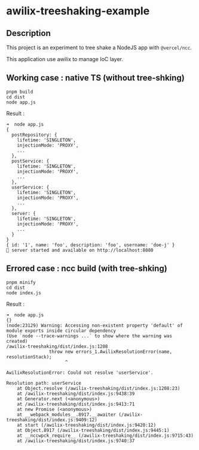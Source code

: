 # awilix-treeshaking-example

## Description

This project is an experiment to tree shake a NodeJS app with `@vercel/ncc`.

This application use awilix to manage IoC layer.

## Working case : native TS (without tree-shking)

```
pnpm build
cd dist
node app.js
```

Result :

```
➜  node app.js
{
  postRepository: {
    lifetime: 'SINGLETON',
    injectionMode: 'PROXY',
    ...
  },
  postService: {
    lifetime: 'SINGLETON',
    injectionMode: 'PROXY',
    ...
  },
  userService: {
    lifetime: 'SINGLETON',
    injectionMode: 'PROXY',
    ...
  },
  server: {
    lifetime: 'SINGLETON',
    injectionMode: 'PROXY',
    ...
  }
}
{ id: '1', name: 'foo', description: 'foo', username: 'doe-j' }
🚀 server started and available on http://localhost:8080
```

## Errored case : ncc build (with tree-shking)

```
pnpm minify
cd dist
node index.js
```

Result :

```
➜  node app.js
{}
(node:23129) Warning: Accessing non-existent property 'default' of module exports inside circular dependency
(Use `node --trace-warnings ...` to show where the warning was created)
/awilix-treeshaking/dist/index.js:1208
                throw new errors_1.AwilixResolutionError(name, resolutionStack);
                      ^

AwilixResolutionError: Could not resolve 'userService'.

Resolution path: userService
    at Object.resolve (/awilix-treeshaking/dist/index.js:1208:23)
    at /awilix-treeshaking/dist/index.js:9438:39
    at Generator.next (<anonymous>)
    at /awilix-treeshaking/dist/index.js:9413:71
    at new Promise (<anonymous>)
    at __webpack_modules__.8917.__awaiter (/awilix-treeshaking/dist/index.js:9409:12)
    at start (/awilix-treeshaking/dist/index.js:9420:12)
    at Object.8917 (/awilix-treeshaking/dist/index.js:9445:1)
    at __nccwpck_require__ (/awilix-treeshaking/dist/index.js:9715:43)
    at /awilix-treeshaking/dist/index.js:9740:37
```

